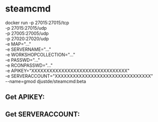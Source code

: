 # steamcmd

docker run -p 27015:27015/tcp \
 -p 27015:27015/udp \
 -p 27005:27005/udp \
 -p 27020:27020/udp \
 -e MAP="..." \
 -e SERVERNAME="..." \
 -e WORKSHOPCOLLECTION="..." \
 -e PASSWD="..." \
 -e RCONPASSWD="..." \
 -e APIKEY="XXXXXXXXXXXXXXXXXXXXXXXXXXXXXXXX" \
 -e SERVERACCOUNT="XXXXXXXXXXXXXXXXXXXXXXXXXXXXXXXX" \
 --name=gmod djustde/steamcmd:beta
 
 Get APIKEY:
  - 
 
 Get SERVERACCOUNT:
  - 
